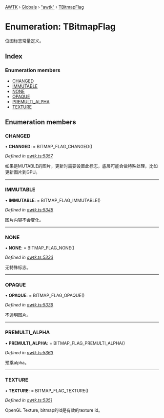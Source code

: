 [AWTK](../README.md) › [Globals](../globals.md) › ["awtk"](../modules/_awtk_.md) › [TBitmapFlag](_awtk_.tbitmapflag.md)

# Enumeration: TBitmapFlag

位图标志常量定义。

## Index

### Enumeration members

* [CHANGED](_awtk_.tbitmapflag.md#changed)
* [IMMUTABLE](_awtk_.tbitmapflag.md#immutable)
* [NONE](_awtk_.tbitmapflag.md#none)
* [OPAQUE](_awtk_.tbitmapflag.md#opaque)
* [PREMULTI_ALPHA](_awtk_.tbitmapflag.md#premulti_alpha)
* [TEXTURE](_awtk_.tbitmapflag.md#texture)

## Enumeration members

###  CHANGED

• **CHANGED**: =  BITMAP_FLAG_CHANGED()

*Defined in [awtk.ts:5357](https://github.com/zlgopen/awtk-binding/blob/feacbc6/tools/code_gen/js/output/awtk.ts#L5357)*

如果是MUTABLE的图片，更新时需要设置此标志，底层可能会做特殊处理，比如更新图片到GPU。

___

###  IMMUTABLE

• **IMMUTABLE**: =  BITMAP_FLAG_IMMUTABLE()

*Defined in [awtk.ts:5345](https://github.com/zlgopen/awtk-binding/blob/feacbc6/tools/code_gen/js/output/awtk.ts#L5345)*

图片内容不会变化。

___

###  NONE

• **NONE**: =  BITMAP_FLAG_NONE()

*Defined in [awtk.ts:5333](https://github.com/zlgopen/awtk-binding/blob/feacbc6/tools/code_gen/js/output/awtk.ts#L5333)*

无特殊标志。

___

###  OPAQUE

• **OPAQUE**: =  BITMAP_FLAG_OPAQUE()

*Defined in [awtk.ts:5339](https://github.com/zlgopen/awtk-binding/blob/feacbc6/tools/code_gen/js/output/awtk.ts#L5339)*

不透明图片。

___

###  PREMULTI_ALPHA

• **PREMULTI_ALPHA**: =  BITMAP_FLAG_PREMULTI_ALPHA()

*Defined in [awtk.ts:5363](https://github.com/zlgopen/awtk-binding/blob/feacbc6/tools/code_gen/js/output/awtk.ts#L5363)*

预乘alpha。

___

###  TEXTURE

• **TEXTURE**: =  BITMAP_FLAG_TEXTURE()

*Defined in [awtk.ts:5351](https://github.com/zlgopen/awtk-binding/blob/feacbc6/tools/code_gen/js/output/awtk.ts#L5351)*

OpenGL Texture, bitmap的id是有效的texture id。
